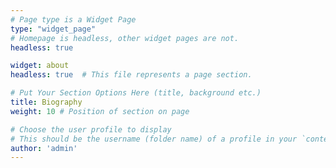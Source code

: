 ```yaml
---
# Page type is a Widget Page
type: "widget_page"
# Homepage is headless, other widget pages are not.
headless: true

widget: about
headless: true  # This file represents a page section.

# Put Your Section Options Here (title, background etc.)
title: Biography
weight: 10 # Position of section on page

# Choose the user profile to display
# This should be the username (folder name) of a profile in your `content/authors/` folder.
author: 'admin'
---
```

